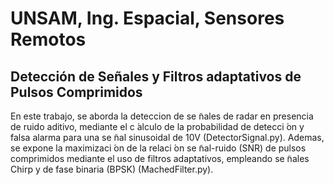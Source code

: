 # UNSAM, Ing. Espacial, Sensores Remotos
## Detección de Señales y Filtros adaptativos de Pulsos Comprimidos
En este trabajo, se aborda la deteccion de se ̃nales de radar en presencia de ruido aditivo, mediante
el c ́alculo de la probabilidad de detecci ́on y falsa alarma para una se ̃nal sinusoidal de 10V (DetectorSignal.py). Ademas,
se expone la maximizaci ́on de la relaci ́on se ̃nal-ruido (SNR) de pulsos comprimidos mediante el uso de
filtros adaptativos, empleando se ̃nales Chirp y de fase binaria (BPSK) (MachedFilter.py).
